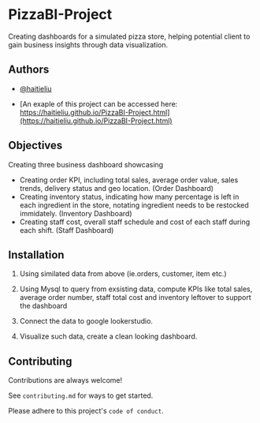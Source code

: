 
# PizzaBI-Project

Creating dashboards for a simulated pizza store, helping potential client to gain business insights through data visualization.


## Authors

- [@haitieliu](https://www.github.com/octokatherine)

- [An exaple of this project can be accessed here: https://haitieliu.github.io/PizzaBI-Project.html](https://haitieliu.github.io/PizzaBI-Project.html)



## Objectives

Creating three business dashboard showcasing

- Creating order KPI, including total sales, average order value, sales trends, delivery status and geo location. (Order Dashboard)
- Creating inventory status, indicating how many percentage is left in each ingredient in the store, notating ingredient needs to be restocked immidately. (Inventory Dashboard)
- Creating staff cost, overall staff schedule and cost of each staff during each shift. (Staff Dashboard)


## Installation

1. Using similated data from above (ie.orders, customer, item etc.)

2. Using Mysql to query from exsisting data, compute KPIs like total sales, average order number, staff total cost and inventory leftover to support the dashboard

3. Connect the data to google lookerstudio.

4. Visualize such data, create a clean looking dashboard.


## Contributing

Contributions are always welcome!

See `contributing.md` for ways to get started.

Please adhere to this project's `code of conduct`.

